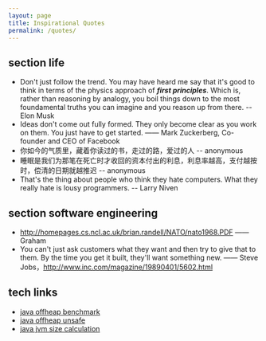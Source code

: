 ```yaml
---
layout: page
title: Inspirational Quotes 
permalink: /quotes/
---
```


## section life

* Don't just follow the trend. You may have heard me say that it's good to think in terms of the physics approach of ***first principles***. Which is, rather than reasoning by analogy, you boil things down to the most foundamental truths you can imagine and you reason up from there. -- Elon Musk
* Ideas don't come out fully formed. They only become clear as you work on them. You just have to get started.  —— Mark Zuckerberg, Co-founder and CEO of Facebook
* 你如今的气质里，藏着你读过的书，走过的路，爱过的人 -- anonymous
* 睡眠是我们为那笔在死亡时才收回的资本付出的利息，利息率越高，支付越按时，偿清的日期就越推迟 -- anonymous
* That's the thing about people who think they hate computers. What they really hate is lousy programmers. -- Larry Niven

## section software engineering

* <http://homepages.cs.ncl.ac.uk/brian.randell/NATO/nato1968.PDF> —— Graham
* You can't just ask customers what they want and then try to give that to them. By the time you get it built, they'll want something new.  —— Steve Jobs，<http://www.inc.com/magazine/19890401/5602.html>

## tech links
* [java offheap benchmark](https://tingh.dev/2020/11/12/off-heap-memory.html)  
* [java offheap unsafe](https://www.baeldung.com/java-unsafe)  
* [java jvm size calculation](https://blogs.vmware.com/apps/2011/06/taking-a-closer-look-at-sizing-the-java-process.html)
